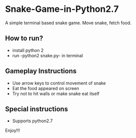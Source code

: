 # Snake-Game-in-Python2.7
A simple terminal based snake game. Move snake, fetch food.
## How to run?
* install python 2 
* run -python2 snake.py- in terminal
## Gameplay Instructions
* Use arrow keys to control movement of snake
* Eat the food appeared on screen
* Try not to hit walls or make snake eat itself
## Special instructions
* Supports python2.7

Enjoy!!!
